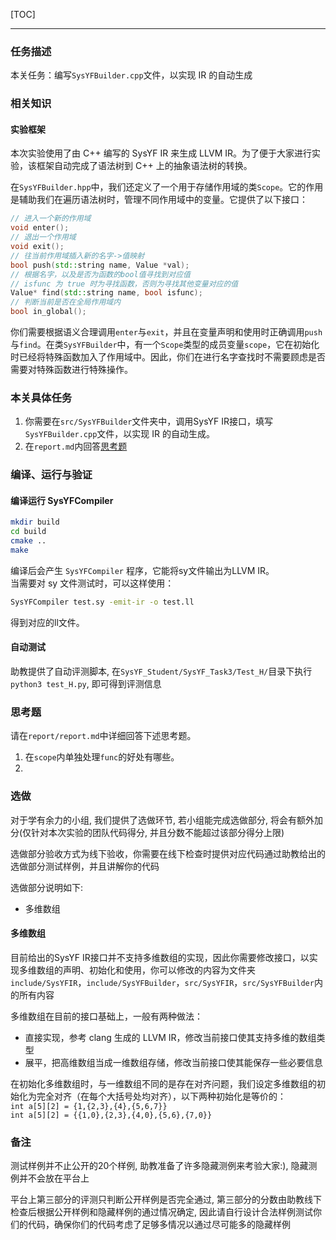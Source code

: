 [TOC]

---

### 任务描述
本关任务：编写`SysYFBuilder.cpp`文件，以实现 IR 的自动生成

### 相关知识
#### 实验框架
本次实验使用了由 C++ 编写的 SysYF IR 来生成 LLVM IR。为了便于大家进行实验，该框架自动完成了语法树到 C++ 上的抽象语法树的转换。

在`SysYFBuilder.hpp`中，我们还定义了一个用于存储作用域的类`Scope`。它的作用是辅助我们在遍历语法树时，管理不同作用域中的变量。它提供了以下接口：
```cpp
// 进入一个新的作用域
void enter();
// 退出一个作用域
void exit();
// 往当前作用域插入新的名字->值映射
bool push(std::string name, Value *val);
// 根据名字，以及是否为函数的bool值寻找到对应值
// isfunc 为 true 时为寻找函数，否则为寻找其他变量对应的值
Value* find(std::string name, bool isfunc);
// 判断当前是否在全局作用域内
bool in_global();
```
你们需要根据语义合理调用`enter`与`exit`，并且在变量声明和使用时正确调用`push`与`find`。在类`SysYFBuilder`中，有一个`Scope`类型的成员变量`scope`，它在初始化时已经将特殊函数加入了作用域中。因此，你们在进行名字查找时不需要顾虑是否需要对特殊函数进行特殊操作。

### 本关具体任务
1. 你需要在`src/SysYFBuilder`文件夹中，调用SysYF IR接口，填写`SysYFBuilder.cpp`文件，以实现 IR 的自动生成。
2. 在`report.md`内回答[思考题](#思考题)

### 编译、运行与验证

#### 编译运行 SysYFCompiler

```sh
mkdir build
cd build
cmake ..
make
```

编译后会产生 `SysYFCompiler` 程序，它能将sy文件输出为LLVM IR。  
当需要对 sy 文件测试时，可以这样使用：

```sh
SysYFCompiler test.sy -emit-ir -o test.ll
```
得到对应的ll文件。

#### 自动测试

助教提供了自动评测脚本, 在`SysYF_Student/SysYF_Task3/Test_H/`目录下执行`python3 test_H.py`, 即可得到评测信息

### 思考题
请在`report/report.md`中详细回答下述思考题。

1. 在`scope`内单独处理`func`的好处有哪些。
2. 

### 选做

对于学有余力的小组, 我们提供了选做环节, 若小组能完成选做部分, 将会有额外加分(仅针对本次实验的团队代码得分, 并且分数不能超过该部分得分上限)

选做部分验收方式为线下验收，你需要在线下检查时提供对应代码通过助教给出的选做部分测试样例，并且讲解你的代码

选做部分说明如下: 
   - 多维数组


#### 多维数组

目前给出的SysYF IR接口并不支持多维数组的实现，因此你需要修改接口，以实现多维数组的声明、初始化和使用，你可以修改的内容为文件夹`include/SysYFIR`，`include/SysYFBuilder`，`src/SysYFIR`，`src/SysYFBuilder`内的所有内容

多维数组在目前的接口基础上，一般有两种做法：  
- 直接实现，参考 clang 生成的 LLVM IR，修改当前接口使其支持多维的数组类型
- 展平，把高维数组当成一维数组存储，修改当前接口使其能保存一些必要信息

在初始化多维数组时，与一维数组不同的是存在对齐问题，我们设定多维数组的初始化为完全对齐（在每个大括号处均对齐），以下两种初始化是等价的：  
`int a[5][2] = {1,{2,3},{4},{5,6,7}}`  
`int a[5][2] = {{1,0},{2,3},{4,0},{5,6},{7,0}}`  

### 备注

测试样例并不止公开的20个样例, 助教准备了许多隐藏测例来考验大家:), 隐藏测例并不会放在平台上

平台上第三部分的评测只判断公开样例是否完全通过, 第三部分的分数由助教线下检查后根据公开样例和隐藏样例的通过情况确定, 因此请自行设计合法样例测试你们的代码，确保你们的代码考虑了足够多情况以通过尽可能多的隐藏样例
